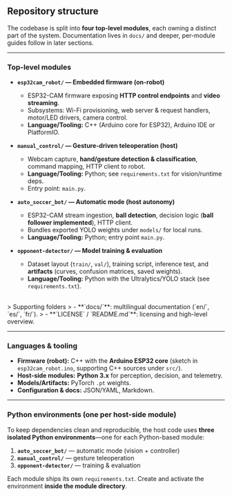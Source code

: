 ## Repository structure

The codebase is split into **four top-level modules**, each owning a distinct part of the system. Documentation lives in `docs/` and deeper, per-module guides follow in later sections.

---

### Top-level modules

- **`esp32cam_robot/` — Embedded firmware (on-robot)**
  - ESP32-CAM firmware exposing **HTTP control endpoints** and **video streaming**.
  - Subsystems: Wi-Fi provisioning, web server & request handlers, motor/LED drivers, camera control.
  - **Language/Tooling:** C++ (Arduino core for ESP32), Arduino IDE or PlatformIO.

- **`manual_control/` — Gesture-driven teleoperation (host)**
  - Webcam capture, **hand/gesture detection & classification**, command mapping, HTTP client to robot.
  - **Language/Tooling:** Python; see `requirements.txt` for vision/runtime deps.
  - Entry point: `main.py`.

- **`auto_soccer_bot/` — Automatic mode (host autonomy)**
  - ESP32-CAM stream ingestion, **ball detection**, decision logic (**ball follower implemented**), HTTP client.
  - Bundles exported YOLO weights under `models/` for local runs.
  - **Language/Tooling:** Python; entry point `main.py`.

- **`opponent-detector/` — Model training & evaluation**
  - Dataset layout (`train/`, `val/`), training script, inference test, and **artifacts** (curves, confusion matrices, saved weights).
  - **Language/Tooling:** Python with the Ultralytics/YOLO stack (see `requirements.txt`).
<br>
> Supporting folders  
> - **`docs/`**: multilingual documentation (`en/`, `es/`, `fr/`).  
> - **`LICENSE` / `README.md`**: licensing and high-level overview.

---

### Languages & tooling

- **Firmware (robot):** C++ with the **Arduino ESP32 core** (sketch in `esp32cam_robot.ino`, supporting C++ sources under `src/`).
- **Host-side modules:** **Python 3.x** for perception, decision, and telemetry.
- **Models/Artifacts:** PyTorch `.pt` weights.
- **Configuration & docs:** JSON/YAML, Markdown.

---

### Python environments (one per host-side module)

To keep dependencies clean and reproducible, the host code uses **three isolated Python environments**—one for each Python-based module:

1. **`auto_soccer_bot/`** — automatic mode (vision + controller)  
2. **`manual_control/`** — gesture teleoperation  
3. **`opponent-detector/`** — training & evaluation

Each module ships its own `requirements.txt`. Create and activate the environment **inside the module directory**.